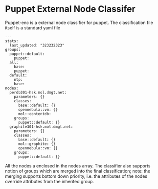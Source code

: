 Puppet External Node Classifer
=========================

Puppet-enc is a external node classifier for puppet. The classification file itself is a standard yaml file

    --- 
    stats: 
      last_updated: "323232323"
    groups: 
      puppet::default: 
        puppet: 
      all: 
        base: 
        puppet: 
      default: 
        ntp: 
        base: 
    nodes: 
      perdb301-hsk.mol.dmgt.net: 
        parameters: {}
        classes: 
          base::default: {}
          opennebula::vm: {}
          mol::contentdb:
        groups: 
          puppet::default: {}
      graphite301-hsk.mol.dmgt.net: 
        parameters: {}
        classes: 
          base::default: {}
          mol::graphite: {}
          opennebula::vm: {}
        groups: 
          puppet::default: {}
          
All the nodes a enclosed in the nodes array. The classifier also supports notion of groups which are merged into the final classification; note: the merging supports bottom down priority, i.e. the attributes of the nodes override attributes from the inherited group.



